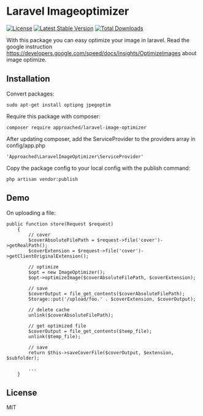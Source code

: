 # Laravel Imageoptimizer

[![License](https://poser.pugx.org/approached/laravel-image-optimizer/license)](https://packagist.org/packages/approached/laravel-image-optimizer)
[![Latest Stable Version](https://poser.pugx.org/approached/laravel-image-optimizer/v/stable)](https://packagist.org/packages/approached/laravel-image-optimizer)
[![Total Downloads](https://poser.pugx.org/approached/laravel-image-optimizer/downloads)](https://packagist.org/packages/approached/laravel-image-optimizer)

With this package you can easy optimize your image in laravel. Read the google instruction https://developers.google.com/speed/docs/insights/OptimizeImages about image optimize.


## Installation

Convert packages:
```
sudo apt-get install optipng jpegoptim
```

Require this package with composer:
```
composer require approached/laravel-image-optimizer
```

After updating composer, add the ServiceProvider to the providers array in config/app.php
```
'Approached\LaravelImageOptimizer\ServiceProvider'
```

Copy the package config to your local config with the publish command:
```
php artisan vendor:publish
```

## Demo

On uploading a file:
```
public function store(Request $request)
    {
        // cover
        $coverAbsoluteFilePath = $request->file('cover')->getRealPath();
        $coverExtension = $request->file('cover')->getClientOriginalExtension();

        // optimize
        $opt = new ImageOptimizer();
        $opt->optimizeImage($coverAbsoluteFilePath, $coverExtension);

        // save
        $coverOutput = file_get_contents($coverAbsoluteFilePath);
        Storage::put('/upload/foo.' . $coverExtension, $coverOutput);

        // delete cache
        unlink($coverAbsoluteFilePath);

        // get optimized file
        $coverOutput = file_get_contents($temp_file);
        unlink($temp_file);

        // save
        return $this->saveCoverFile($coverOutput, $extension, $subfolder);
        
        ...
    }
```

## License
MIT
